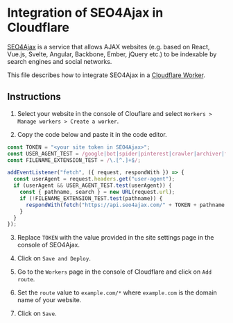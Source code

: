 # Integration of SEO4Ajax in Cloudflare


[SEO4Ajax](https://www.seo4ajax.com) is a service that allows AJAX websites
(e.g. based on React, Vue.js, Svelte, Angular, Backbone, Ember, jQuery etc.) to
be indexable by search engines and social networks.

This file describes how to integrate SEO4Ajax in a [Cloudflare Worker](https://workers.cloudflare.com/).

## Instructions

1. Select your website in the console of Clouflare and select `Workers > Manage workers > Create a worker`.

2. Copy the code below and paste it in the code editor.

```js
const TOKEN = "<your site token in SEO4Ajax>";
const USER_AGENT_TEST = /google|bot|spider|pinterest|crawler|archiver|flipboardproxy|mediapartners|facebookexternalhit|insights|quora|whatsapp|slurp/i;
const FILENAME_EXTENSION_TEST = /\.[^.]+$/; 

addEventListener("fetch", ({ request, respondWith }) => {
  const userAgent = request.headers.get("user-agent");
  if (userAgent && USER_AGENT_TEST.test(userAgent)) {
    const { pathname, search } = new URL(request.url);
    if (!FILENAME_EXTENSION_TEST.test(pathname)) {
      respondWith(fetch("https://api.seo4ajax.com/" + TOKEN + pathname + search));
    }
  }
});
```

3. Replace `TOKEN` with the value provided in the site settings page in the console of SEO4Ajax.

4. Click on `Save and Deploy`.

5. Go to the `Workers` page in the console of Cloudflare and click on `Add route`.

6. Set the `route` value to `example.com/*` where `example.com` is the domain name of your website.

7. Click on `Save`.
